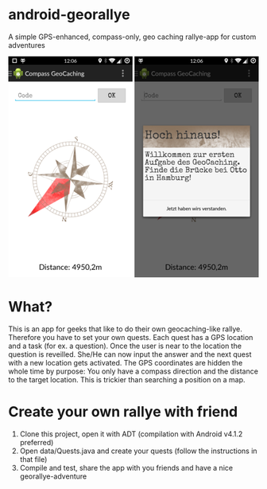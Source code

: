 # android-georallye
A simple GPS-enhanced, compass-only, geo caching rallye-app for custom adventures

![Screenshot 1](https://raw.githubusercontent.com/marfnk/android-georallye/master/screenshot_1_small.png)
![Screenshot 2](https://raw.githubusercontent.com/marfnk/android-georallye/master/screenshot_2_small.png)

# What?
This is an app for geeks that like to do their own geocaching-like rallye. Therefore you have to set your own quests. Each quest has a GPS location and a task (for ex. a question). Once the user is near to the location the question is reveilled. She/He can now input the answer and the next quest with a new location gets activated. The GPS coordinates are hidden the whole time by purpose: You only have a compass direction and the distance to the target location. This is trickier than searching a position on a map.

# Create your own rallye with friend
1. Clone this project, open it with ADT (compilation with Android v4.1.2 preferred)
2. Open data/Quests.java and create your quests (follow the instructions in that file)
3. Compile and test, share the app with you friends and have a nice georallye-adventure